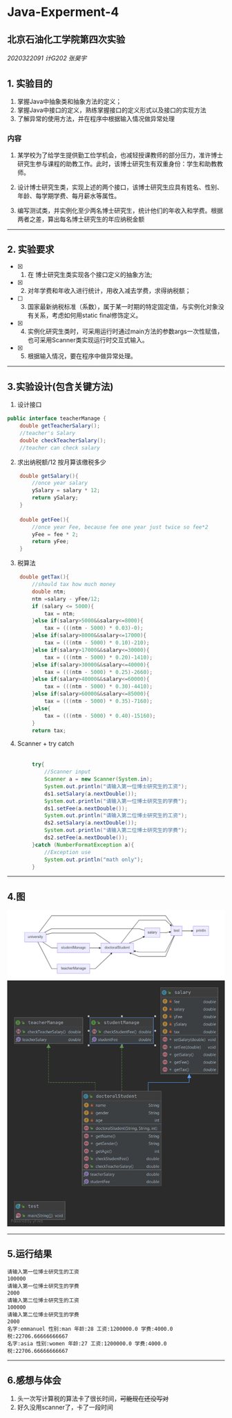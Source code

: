 # Java-Experment-4
## 北京石油化工学院第四次实验
######  2020322091 计G202 张昊宇

## 1. 实验目的
1. 掌握Java中抽象类和抽象方法的定义； 
2. 掌握Java中接口的定义，熟练掌握接口的定义形式以及接口的实现方法
3. 了解异常的使用方法，并在程序中根据输入情况做异常处理
### 内容

1. 某学校为了给学生提供勤工俭学机会，也减轻授课教师的部分压力，准许博士研究生参与课程的助教工作。此时，该博士研究生有双重身份：学生和助教教师。

2. 设计博士研究生类，实现上述的两个接口，该博士研究生应具有姓名、性别、年龄、每学期学费、每月薪水等属性。

3. 编写测试类，并实例化至少两名博士研究生，统计他们的年收入和学费。根据两者之差，算出每名博士研究生的年应纳税金额

---

## 2. 实验要求
- [x]  1. 在 博士研究生类实现各个接口定义的抽象方法;
- [x]  2. 对年学费和年收入进行统计，用收入减去学费，求得纳税额；
- [ ] 3. 国家最新纳税标准（系数），属于某一时期的特定固定值，与实例化对象没有关系，考虑如何用static  final修饰定义。
- [x] 4. 实例化研究生类时，可采用运行时通过main方法的参数args一次性赋值，也可采用Scanner类实现运行时交互式输入。
- [x] 5. 根据输入情况，要在程序中做异常处理。

---

## 3.实验设计(包含关键方法)
1. 设计接口
```java
public interface teacherManage {
    double getTeacherSalary();
    //teacher's Salary
    double checkTeacherSalary();
    //teacher can check salary
```
2. 求出纳税额/12 按月算该缴税多少
```java
    double getSalary(){
        //once year salary
        ySalary = salary * 12;
        return ySalary;
    }

    double getFee(){
        //once year Fee, because fee one year just twice so fee*2
        yFee = fee * 2;
        return yFee;
    }
```
3. 税算法
```java
    double getTax(){
        //should tax how much money
        double ntm;
        ntm =salary - yFee/12;
        if (salary <= 5000){
            tax = ntm;
        }else if(salary>5000&&salary<=8000){
            tax = (((ntm - 5000) * 0.03)-0);
        }else if(salary>8000&&salary<=17000){
            tax = (((ntm - 5000) * 0.10)-210);
        }else if(salary>17000&&salary<=30000){
            tax = (((ntm - 5000) * 0.20)-1410);
        }else if(salary>30000&&salary<=40000){
            tax = (((ntm - 5000) * 0.25)-2660);
        }else if(salary>40000&&salary<=60000){
            tax = (((ntm - 5000) * 0.30)-4410);
        }else if(salary>60000&&salary<=85000){
            tax = (((ntm - 5000) * 0.35)-7160);
        }else{
            tax = (((ntm - 5000) * 0.40)-15160);
        }
        return tax;
```
4. Scanner + try catch
```java

        try{
            //Scanner input
            Scanner a = new Scanner(System.in);
            System.out.println("请输入第一位博士研究生的工资");
            ds1.setSalary(a.nextDouble());
            System.out.println("请输入第一位博士研究生的学费");
            ds1.setFee(a.nextDouble());
            System.out.println("请输入第二位博士研究生的工资");
            ds2.setSalary(a.nextDouble());
            System.out.println("请输入第二位博士研究生的学费");
            ds2.setFee(a.nextDouble());
        }catch (NumberFormatException a){
            //Exception use
            System.out.println("math only");
        }
```

---

## 4.图
![流程图](https://github.com/Emmanuel-true/Java-Experment-4/blob/main/Screenshot%202020-11-09%20055559.png)
![包图](https://github.com/Emmanuel-true/Java-Experment-4/blob/main/Package%20university.png)

---

## 5.运行结果
```
请输入第一位博士研究生的工资
100000
请输入第一位博士研究生的学费
2000
请输入第二位博士研究生的工资
100000
请输入第二位博士研究生的学费
2000
名字:emmanuel 性别:man 年龄:28 工资:1200000.0 学费:4000.0 税:22706.66666666667
名字:asia 性别:women 年龄:27 工资:1200000.0 学费:4000.0 税:22706.66666666667
```

---

## 6.感想与体会

1. 头一次写计算税的算法卡了很长时间，~~可能现在还没写对~~
2. 好久没用scanner了，卡了一段时间






